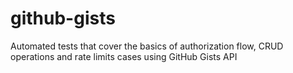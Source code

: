 # github-gists
Automated tests that cover the basics of authorization flow, CRUD operations and rate limits cases using GitHub Gists API
